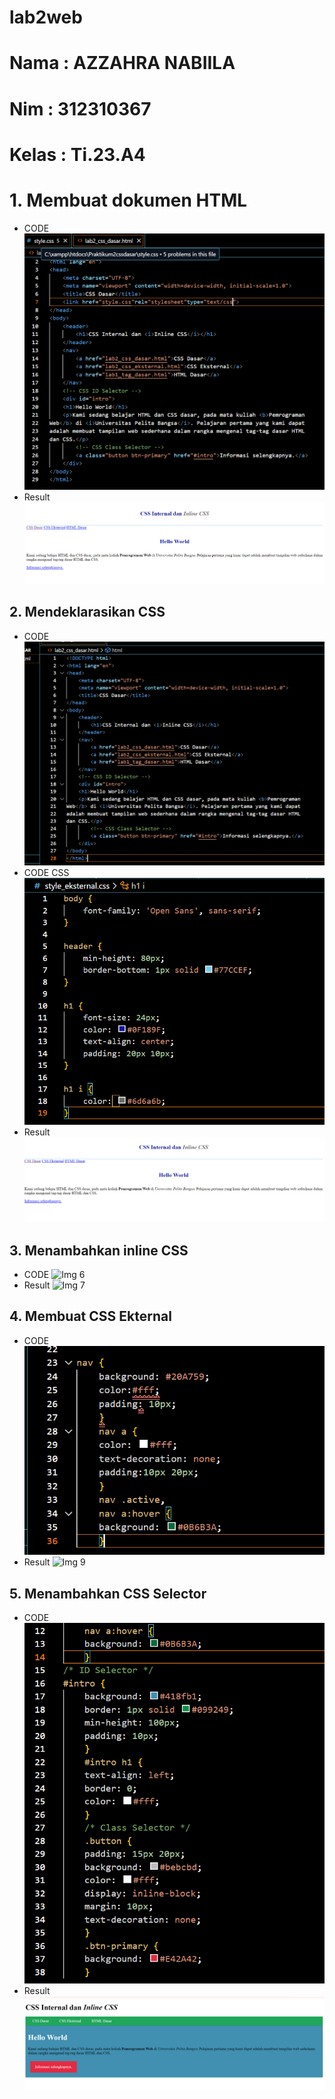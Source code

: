 # lab2web
# Nama : AZZAHRA NABIILA
# Nim : 312310367
# Kelas : Ti.23.A4
# 1. Membuat dokumen HTML
- CODE
![Img 1](Screenshot/coding1.png)
- Result
![Img 2](Screenshot/hasil1.png)
## 2. Mendeklarasikan CSS
- CODE
![Img 3](Screenshot/coding2.png)
- CODE CSS
![Img 4](Screenshot/codecss.png)
- Result
![Img 5](Screenshot/hasil2.png)
## 3. Menambahkan inline CSS
- CODE
![Img 6](Screenshot/coding3.png)
- Result
![Img 7](Screenshot/hasil3.png)
## 4. Membuat CSS Ekternal
- CODE
![Img 8](Screenshot/coding4.png)
- Result
![Img 9](Screenshot/hasil4.png)
## 5. Menambahkan CSS Selector
- CODE
![Img 10](Screenshot/coding5.png)
- Result
![Img 11](Screenshot/hasil5.png)
